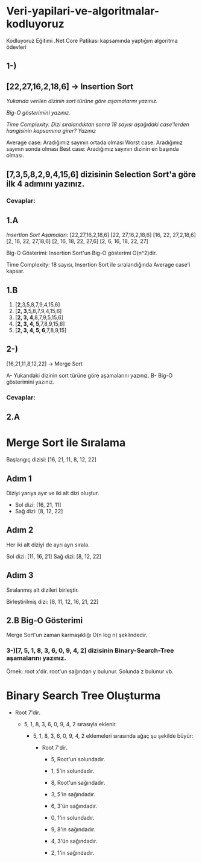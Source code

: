 # Veri-yapilari-ve-algoritmalar-kodluyoruz
Kodluyoruz Eğitimi .Net Core Patikası kapsamında yaptığım algoritma ödevleri


## 1-)
## [22,27,16,2,18,6] -> Insertion Sort

*Yukarıda verilen dizinin sort türüne göre aşamalarını yazınız.*

*Big-O gösterimini yazınız.*

*Time Complexity: Dizi sıralandıktan sonra 18 sayısı aşağıdaki case'lerden hangisinin kapsamına girer? Yazınız*

Average case: Aradığımız sayının ortada olması
Worst case: Aradığımız sayının sonda olması
Best case: Aradığımız sayının dizinin en başında olması.


## [7,3,5,8,2,9,4,15,6] dizisinin Selection Sort'a göre ilk 4 adımını yazınız.

### Cevaplar:
## 1.A
*Insertion Sort Aşamaları:*
[22,27,16,2,18,6]
[22, 27,16,2,18,6]
[16, 22, 27,2,18,6]
[2, 16, 22, 27,18,6]
[2, 16, 18, 22, 27,6]
[2, 6, 16, 18, 22, 27]

Big-O Gösterimi:
Insertion Sort'un Big-O gösterimi O(n^2)dir.

Time Complexity:
18 sayısı, Insertion Sort ile sıralandığında Average case'i kapsar.




## 1.B
1. [**2**,3,5,8,7,9,4,15,6]
2. [**2, 3**,5,8,7,9,4,15,6]
3. [**2, 3, 4**,8,7,9,5,15,6]
4. [**2, 3, 4, 5**,7,8,9,15,6]
5. [**2, 3, 4, 5, 6**,7,8,9,15]

## 2-)
[16,21,11,8,12,22] -> Merge Sort

A- Yukarıdaki dizinin sort türüne göre aşamalarını yazınız.
B- Big-O gösterimini yazınız.

### Cevaplar:

## 2.A
# Merge Sort ile Sıralama

Başlangıç dizisi: [16, 21, 11, 8, 12, 22]

## Adım 1
Diziyi yarıya ayır ve iki alt dizi oluştur.
- Sol dizi: [16, 21, 11]
- Sağ dizi: [8, 12, 22]

## Adım 2
Her iki alt diziyi de ayrı ayrı sırala.

Sol dizi: [11, 16, 21]
Sağ dizi: [8, 12, 22]

## Adım 3
Sıralanmış alt dizileri birleştir.

Birleştirilmiş dizi: [8, 11, 12, 16, 21, 22]

## 2.B Big-O Gösterimi
Merge Sort'un zaman karmaşıklığı O(n log n) şeklindedir.


### 3-)[7, 5, 1, 8, 3, 6, 0, 9, 4, 2] dizisinin Binary-Search-Tree aşamalarını yazınız.

Örnek: root x'dir. root'un sağından y bulunur. Solunda z bulunur vb.

# Binary Search Tree Oluşturma

- Root 7'dir.

    - 5, 1, 8, 3, 6, 0, 9, 4, 2 sırasıyla eklenir.

        - 5, 1, 8, 3, 6, 0, 9, 4, 2 eklemeleri sırasında ağaç şu şekilde büyür:

          - Root 7'dir.
          
            - 5, Root'un solundadır.

            - 1, 5'in solundadır.
            
            - 8, Root'un sağındadır.

            - 3, 5'in sağındadır.

            - 6, 3'ün sağındadır.

            - 0, 1'in solundadır.
            
            - 9, 8'in sağındadır.

            - 4, 3'ün sağındadır.

            - 2, 1'in sağındadır.
